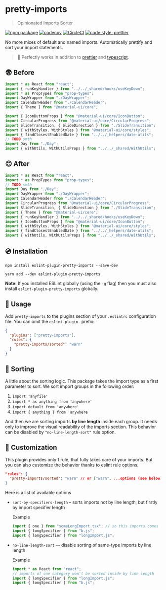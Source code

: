 # pretty-imports

> Opinionated Imports Sorter

[![npm package](https://img.shields.io/npm/v/eslint-plugin-pretty-imports.svg)](https://www.npmjs.org/package/eslint-plugin-pretty-imports)
[![codecov](https://codecov.io/gh/dmtrKovalenko/eslint-plugin-pretty-imports/branch/master/graph/badge.svg)](https://codecov.io/gh/dmtrKovalenko/eslint-plugin-pretty-imports)
[![CircleCI](https://circleci.com/gh/dmtrKovalenko/eslint-plugin-pretty-imports.svg?style=svg)](https://circleci.com/gh/dmtrKovalenko/eslint-plugin-pretty-imports)
[![code style: prettier](https://img.shields.io/badge/code_style-prettier-ff69b4.svg?style=flat-square)](https://github.com/prettier/prettier)

No more mixes of default and named imports. Automatically prettify and sort your import statements.

> 🌟 Perfectly works in addition to [prettier](https://github.com/prettier/prettier) and [typescript](https://www.typescriptlang.org/).

## 😨 Before

```js
import * as React from "react";
import { runKeyHandler } from "../../_shared/hooks/useKeyDown";
import * as PropTypes from "prop-types";
import DayWrapper from "./DayWrapper";
import CalendarHeader from "./CalendarHeader";
import { Theme } from "@material-ui/core";

import { IconButtonProps } from "@material-ui/core/IconButton";
import CircularProgress from "@material-ui/core/CircularProgress";
import SlideTransition, { SlideDirection } from "./SlideTransition";
import { withStyles, WithStyles } from "@material-ui/core/styles";
import { findClosestEnabledDate } from "../../_helpers/date-utils";
// TODO smth
import Day from "./Day";
import { withUtils, WithUtilsProps } from "../../_shared/WithUtils";
```

## 😊 After

```js
import * as React from "react";
import * as PropTypes from "prop-types";
// TODO smth
import Day from "./Day";
import DayWrapper from "./DayWrapper";
import CalendarHeader from "./CalendarHeader";
import CircularProgress from "@material-ui/core/CircularProgress";
import SlideTransition, { SlideDirection } from "./SlideTransition";
import { Theme } from "@material-ui/core";
import { runKeyHandler } from "../../_shared/hooks/useKeyDown";
import { IconButtonProps } from "@material-ui/core/IconButton";
import { withStyles, WithStyles } from "@material-ui/core/styles";
import { findClosestEnabledDate } from "../../_helpers/date-utils";
import { withUtils, WithUtilsProps } from "../../_shared/WithUtils";
```

## 💿 Installation

```
npm install eslint-plugin-pretty-imports --save-dev

yarn add --dev eslint-plugin-pretty-imports
```

**Note:** If you installed ESLint globally (using the `-g` flag) then you must also install `eslint-plugin-pretty-imports` globally.

## 🌚 Usage

Add `pretty-imports` to the plugins section of your `.eslintrc` configuration file. You can omit the `eslint-plugin-` prefix:

```json
{
  "plugins": ["pretty-imports"],
  "rules": {
    "pretty-imports/sorted": "warn"
  }
}
```

## 🦆 Sorting

A little about the sorting logic. This package takes the import type as a first parameter to sort. We sort import groups in the following order:

1.  `import 'anyfile'`
2.  `import * as anything from 'anywhere'`
3.  `import default from 'anywhere'`
4.  `import { anything } from 'anywhere`

And then we are sorting imports **by line length** inside each group. It needs only to improve the visual readability of the imports section. This behavior can be disabled by `"no-line-length-sort"` rule option.

## 🔧 Customization

This plugin provides only 1 rule, that fully takes care of your imports. But you can also customize the behavior thanks to eslint rule options.

```json
"rules": {
  "pretty-imports/sorted": "warn" // or ["warn", ...options (see below)]
}
```

Here is a list of available options

- `sort-by-specifiers-length` – sorts imports not by line length, but firstly by import specifier length

  Example

  ```js
  import { one } from "someLongImport.tsx"; // so this imports comes before
  import { longSpecifier } from "b.js";
  import { longSpecifier } from "longImport.js";
  ```

- `no-line-length-sort` — disable sorting of same-type imports by line length

  Example

  ```js
  import * as React from "react";
  // imports of one category won't be sorted inside by line length
  import { longSpecifier } from "longImport.js";
  import { longSpecifier } from "b.js";
  ```

